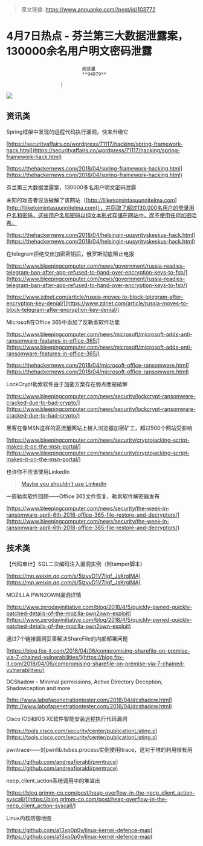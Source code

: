 > 原文链接: https://www.anquanke.com//post/id/103772 


# 4月7日热点 - 芬兰第三大数据泄露案，130000余名用户明文密码泄露


                                阅读量   
                                **94079**
                            
                        |
                        
                                                                                    



[![](https://p3.ssl.qhimg.com/t01962d627638962a61.png)](https://p3.ssl.qhimg.com/t01962d627638962a61.png)



## 资讯类

Spring框架中发现的远程代码执行漏洞，快来升级它

[https://securityaffairs.co/wordpress/71117/hacking/spring-framework-hack.html](https://securityaffairs.co/wordpress/71117/hacking/spring-framework-hack.html)

[https://thehackernews.com/2018/04/spring-framework-hacking.html](https://thehackernews.com/2018/04/spring-framework-hacking.html)



芬兰第三大数据泄露案，130000多名用户明文密码泄露

未知的攻击者设法破解了该网站（[http://liiketoimintasuunnitelma.com](http://liiketoimintasuunnitelma.com)），并窃取了超过130,000名用户的登录用户名和密码，这些用户名和密码以纯文本形式存储在网站中，而不使用任何加密哈希。

[https://thehackernews.com/2018/04/helsingin-uusyrityskeskus-hack.html](https://thehackernews.com/2018/04/helsingin-uusyrityskeskus-hack.html)



在telegram拒绝交出加密密钥后，俄罗斯彻底阻止电报

[https://www.bleepingcomputer.com/news/government/russia-readies-telegram-ban-after-app-refused-to-hand-over-encryption-keys-to-fsb/](https://www.bleepingcomputer.com/news/government/russia-readies-telegram-ban-after-app-refused-to-hand-over-encryption-keys-to-fsb/)

[https://www.zdnet.com/article/russia-moves-to-block-telegram-after-encryption-key-denial/](https://www.zdnet.com/article/russia-moves-to-block-telegram-after-encryption-key-denial/)



Microsoft在Office 365中添加了反勒索软件功能

[https://www.bleepingcomputer.com/news/microsoft/microsoft-adds-anti-ransomware-features-in-office-365/](https://www.bleepingcomputer.com/news/microsoft/microsoft-adds-anti-ransomware-features-in-office-365/)

[https://thehackernews.com/2018/04/microsoft-office-ransomware.html](https://thehackernews.com/2018/04/microsoft-office-ransomware.html)



LockCrypt勒索软件由于加密方案存在弱点而被破解

[https://www.bleepingcomputer.com/news/security/lockcrypt-ransomware-cracked-due-to-bad-crypto/](https://www.bleepingcomputer.com/news/security/lockcrypt-ransomware-cracked-due-to-bad-crypto/)



黑客在像MSN这样的高流量网站上植入浏览器加密矿工，超过500个网站受影响

[https://www.bleepingcomputer.com/news/security/cryptojacking-script-makes-it-on-the-msn-portal/](https://www.bleepingcomputer.com/news/security/cryptojacking-script-makes-it-on-the-msn-portal/)



也许你不应该使用LinkedIn

> [Maybe you shouldn’t use LinkedIn](https://blog.malwarebytes.com/security-world/2018/04/maybe-you-shouldnt-use-linkedin/)

<iframe class="wp-embedded-content" sandbox="allow-scripts" security="restricted" style="position: absolute; clip: rect(1px, 1px, 1px, 1px);" src="https://blog.malwarebytes.com/security-world/2018/04/maybe-you-shouldnt-use-linkedin/embed/#?secret=2ZTwfikrqm" data-secret="2ZTwfikrqm" width="500" height="282" title="“Maybe you shouldn’t use LinkedIn” — Malwarebytes Labs" frameborder="0" marginwidth="0" marginheight="0" scrolling="no"></iframe>



一周勒索软件回顾——Office 365文件恢复、勒索软件解密器发布

[https://www.bleepingcomputer.com/news/security/the-week-in-ransomware-april-6th-2018-office-365-file-restore-and-decryptors/](https://www.bleepingcomputer.com/news/security/the-week-in-ransomware-april-6th-2018-office-365-file-restore-and-decryptors/)



## 技术类

【代码审计】SQL二次编码注入漏洞实例（附tamper脚本）

[https://mp.weixin.qq.com/s/5lzvyD1V7ligf_JsKrglMA](https://mp.weixin.qq.com/s/5lzvyD1V7ligf_JsKrglMA)



MOZILLA PWN2OWN漏洞详情

[https://www.zerodayinitiative.com/blog/2018/4/5/quickly-pwned-quickly-patched-details-of-the-mozilla-pwn2own-exploit](https://www.zerodayinitiative.com/blog/2018/4/5/quickly-pwned-quickly-patched-details-of-the-mozilla-pwn2own-exploit)



通过7个链接漏洞妥善解决ShareFile的内部部署问题

[https://blog.fox-it.com/2018/04/06/compromising-sharefile-on-premise-via-7-chained-vulnerabilities/](https://blog.fox-it.com/2018/04/06/compromising-sharefile-on-premise-via-7-chained-vulnerabilities/)



DCShadow – Minimal permissions, Active Directory Deception, Shadowception and more

[http://www.labofapenetrationtester.com/2018/04/dcshadow.html](http://www.labofapenetrationtester.com/2018/04/dcshadow.html)



Cisco IOS和IOS XE软件智能安装远程执行代码漏洞

[https://tools.cisco.com/security/center/publicationListing.x](https://tools.cisco.com/security/center/publicationListing.x)



pwntrace——对pwnlib.tubes.process实例使用ltrace，这对于堆的利用很有用

[https://github.com/andreafioraldi/pwntrace](https://github.com/andreafioraldi/pwntrace)



necp_client_action系统调用中的堆溢出

[https://blog.grimm-co.com/post/heap-overflow-in-the-necp_client_action-syscall/](https://blog.grimm-co.com/post/heap-overflow-in-the-necp_client_action-syscall/)



Linux内核防御地图

[https://github.com/a13xp0p0v/linux-kernel-defence-map](https://github.com/a13xp0p0v/linux-kernel-defence-map)



